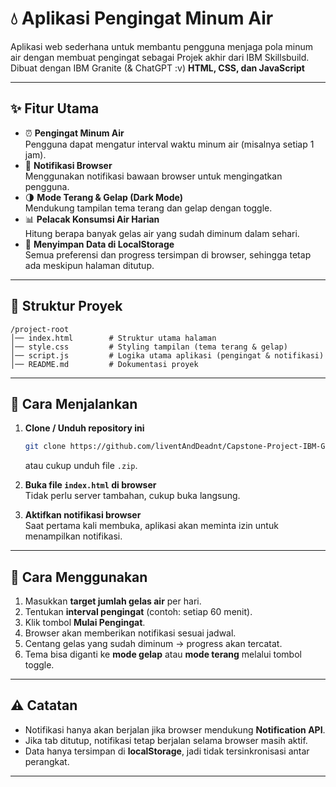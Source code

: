 # 💧 Aplikasi Pengingat Minum Air

Aplikasi web sederhana untuk membantu pengguna menjaga pola minum air dengan membuat pengingat sebagai Projek akhir dari IBM Skillsbuild. Dibuat dengan IBM Granite (& ChatGPT :v) **HTML, CSS, dan JavaScript** 


---

## ✨ Fitur Utama
- ⏰ **Pengingat Minum Air**  
  Pengguna dapat mengatur interval waktu minum air (misalnya setiap 1 jam).  
- 🔔 **Notifikasi Browser**  
  Menggunakan notifikasi bawaan browser untuk mengingatkan pengguna.  
- 🌗 **Mode Terang & Gelap (Dark Mode)**  
  Mendukung tampilan tema terang dan gelap dengan toggle.  
- 📊 **Pelacak Konsumsi Air Harian**  
  Hitung berapa banyak gelas air yang sudah diminum dalam sehari.  
- 💾 **Menyimpan Data di LocalStorage**  
  Semua preferensi dan progress tersimpan di browser, sehingga tetap ada meskipun halaman ditutup.  

---

## 📂 Struktur Proyek
```
/project-root
│── index.html        # Struktur utama halaman
│── style.css         # Styling tampilan (tema terang & gelap)
│── script.js         # Logika utama aplikasi (pengingat & notifikasi)
│── README.md         # Dokumentasi proyek
```

---

## 🚀 Cara Menjalankan
1. **Clone / Unduh repository ini**
   ```bash
   git clone https://github.com/liventAndDeadnt/Capstone-Project-IBM-Granite
   ```
   atau cukup unduh file `.zip`.

2. **Buka file `index.html` di browser**  
   Tidak perlu server tambahan, cukup buka langsung.

3. **Aktifkan notifikasi browser**  
   Saat pertama kali membuka, aplikasi akan meminta izin untuk menampilkan notifikasi.

---

## 📖 Cara Menggunakan
1. Masukkan **target jumlah gelas air** per hari.  
2. Tentukan **interval pengingat** (contoh: setiap 60 menit).  
3. Klik tombol **Mulai Pengingat**.  
4. Browser akan memberikan notifikasi sesuai jadwal.  
5. Centang gelas yang sudah diminum → progress akan tercatat.  
6. Tema bisa diganti ke **mode gelap** atau **mode terang** melalui tombol toggle.  

---

## ⚠️ Catatan
- Notifikasi hanya akan berjalan jika browser mendukung **Notification API**.  
- Jika tab ditutup, notifikasi tetap berjalan selama browser masih aktif.  
- Data hanya tersimpan di **localStorage**, jadi tidak tersinkronisasi antar perangkat.  

---

  

